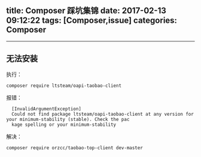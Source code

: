 title: Composer 踩坑集锦
date: 2017-02-13 09:12:22
tags: [Composer,issue]
categories: Composer
---

<!-- more -->

---


## 无法安装

执行：
````shell
composer require ltsteam/oapi-taobao-client
````

报错：

````shell
  [InvalidArgumentException]
  Could not find package ltsteam/oapi-taobao-client at any version for your minimum-stability (stable). Check the pac
  kage spelling or your minimum-stability
````

解决：

````shell
composer require orzcc/taobao-top-client dev-master
````
